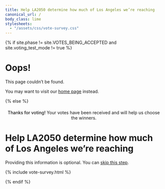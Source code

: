 ```yaml
---
title: Help LA2050 determine how much of Los Angeles we’re reaching
canonical_url: /
body_class: lime
stylesheets:
  - "/assets/css/vote-survey.css"
---
```


{% if site.phase != site.VOTES_BEING_ACCEPTED and site.voting_test_mode != true %}

# Oops!

<div class="introduction" markdown="1">
This page couldn’t be found.

You may want to visit our [home page](/) instead.
</div>

{% else %}

<div class="introduction" markdown="1">

<h2 style="max-width: none; text-align: center; font-size: inherit; color: var(--secondary-color); font-weight: 500;">Thanks for voting! <span style="font-weight: normal; color: var(--midnight);">Your votes have been received and will help us choose the winners.</span></h2>

<h1>Help LA2050 determine how much of Los Angeles we’re reaching</h1>
<p style="font-size: inherit;"><small style="font-size: inherit;">Providing this information is optional. You can <a href="/vote/confirmation/">skip this step</a>.</small></p>

</div>

{% include vote-survey.html %}

{% endif %}
